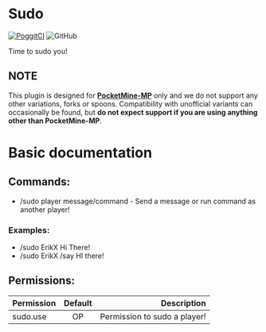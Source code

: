 # Sudo
[![PoggitCI](https://poggit.pmmp.io/shield.state/Sudo)](https://poggit.pmmp.io/p/Sudo)
![GitHub](https://img.shields.io/github/license/ErikX-PMMP/Sudo)

Time to sudo you!

## NOTE
This plugin is designed for **[PocketMine-MP](https://github.com/pmmp/PocketMine-MP)** only and we do not support any other variations, forks or spoons.
Compatibility with unofficial variants can occasionally be found, but **do not expect support if you are using anything other than PocketMine-MP**.

# Basic documentation
## Commands:
- /sudo player message/command - Send a message or run command as another player!
### Examples:
- /sudo ErikX Hi There!
- /sudo ErikX /say HI there!

## Permissions:

| Permission    | Default       | Description                  |
| ------------- |:-------------:| ----------------------------:|
| sudo.use      |      OP       | Permission to sudo a player! |


